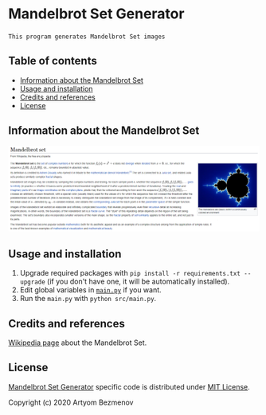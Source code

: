 # Mandelbrot Set Generator

`This program generates Mandelbrot Set images`

## Table of contents

- [Information about the Mandelbrot Set](#information-about-the-mandelbrot-set)
- [Usage and installation](#usage-and-installation)
- [Credits and references](#credits-and-references)
- [License](#license)

## Information about the Mandelbrot Set

![Wikipedia brief info](docs/README/wiki.png)

## Usage and installation

1. Upgrade required packages with `pip install -r requirements.txt --upgrade` (if you don't have one, it will be automatically installed).
2. Edit global variables in [`main.py`](src/main.py) if you want.
3. Run the `main.py` with `python src/main.py`.

## Credits and references

[Wikipedia page](https://en.wikipedia.org/wiki/Mandelbrot_set) about the Mandelbrot Set.

## License

[Mandelbrot Set Generator](https://github.com/8nhuman8/mandelbrot-set-generator) specific code is distributed under [MIT License](https://github.com/8nhuman8/mandelbrot-set-generator/blob/master/LICENSE).

Copyright (c) 2020 Artyom Bezmenov
